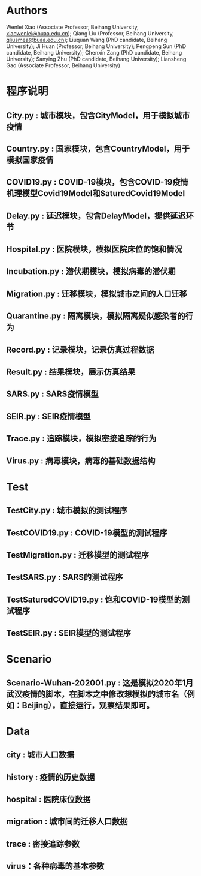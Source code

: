 # Authors
Wenlei Xiao (Associate Professor, Beihang University, xiaowenlei@buaa.edu.cn);
Qiang Liu  (Professor, Beihang University, qliusmea@buaa.edu.cn);
Liuquan Wang (PhD candidate, Beihang University);
Ji Huan (Professor, Beihang University);
Pengpeng Sun (PhD candidate, Beihang University);
Chenxin Zang (PhD candidate, Beihang University);
Sanying Zhu (PhD candidate, Beihang University);
Liansheng Gao (Associate Professor, Beihang University)

# 程序说明
## City.py : 城市模块，包含CityModel，用于模拟城市疫情
## Country.py : 国家模块，包含CountryModel，用于模拟国家疫情
## COVID19.py : COVID-19模块，包含COVID-19疫情机理模型Covid19Model和SaturedCovid19Model
## Delay.py : 延迟模块，包含DelayModel，提供延迟环节
## Hospital.py : 医院模块，模拟医院床位的饱和情况
## Incubation.py : 潜伏期模块，模拟病毒的潜伏期
## Migration.py : 迁移模块，模拟城市之间的人口迁移
## Quarantine.py : 隔离模块，模拟隔离疑似感染者的行为
## Record.py : 记录模块，记录仿真过程数据
## Result.py : 结果模块，展示仿真结果
## SARS.py : SARS疫情模型
## SEIR.py : SEIR疫情模型
## Trace.py : 追踪模块，模拟密接追踪的行为
## Virus.py : 病毒模块，病毒的基础数据结构

# Test
## TestCity.py : 城市模拟的测试程序
## TestCOVID19.py : COVID-19模型的测试程序
## TestMigration.py : 迁移模型的测试程序
## TestSARS.py : SARS的测试程序
## TestSaturedCOVID19.py : 饱和COVID-19模型的测试程序
## TestSEIR.py : SEIR模型的测试程序

# Scenario
## Scenario-Wuhan-202001.py : 这是模拟2020年1月武汉疫情的脚本，在脚本之中修改想模拟的城市名（例如：Beijing），直接运行，观察结果即可。

# Data
## city : 城市人口数据
## history : 疫情的历史数据
## hospital : 医院床位数据
## migration : 城市间的迁移人口数据
## trace : 密接追踪参数
## virus：各种病毒的基本参数